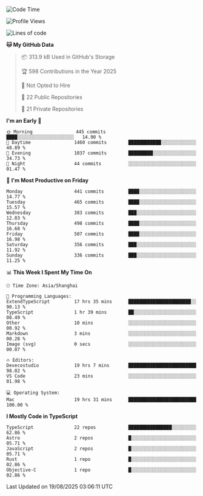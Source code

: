 <!--START_SECTION:waka-->
![Code Time](http://img.shields.io/badge/Code%20Time-3%2C981%20hrs%2027%20mins-blue)

![Profile Views](http://img.shields.io/badge/Profile%20Views-0-blue)

![Lines of code](https://img.shields.io/badge/From%20Hello%20World%20I%27ve%20Written-3.2%20million%20lines%20of%20code-blue)

**🐱 My GitHub Data** 

> 📦 313.9 kB Used in GitHub's Storage 
 > 
> 🏆 598 Contributions in the Year 2025
 > 
> 🚫 Not Opted to Hire
 > 
> 📜 22 Public Repositories 
 > 
> 🔑 21 Private Repositories 
 > 
**I'm an Early 🐤** 

```text
🌞 Morning                445 commits         ████░░░░░░░░░░░░░░░░░░░░░   14.90 % 
🌆 Daytime                1460 commits        ████████████░░░░░░░░░░░░░   48.89 % 
🌃 Evening                1037 commits        █████████░░░░░░░░░░░░░░░░   34.73 % 
🌙 Night                  44 commits          ░░░░░░░░░░░░░░░░░░░░░░░░░   01.47 % 
```
📅 **I'm Most Productive on Friday** 

```text
Monday                   441 commits         ████░░░░░░░░░░░░░░░░░░░░░   14.77 % 
Tuesday                  465 commits         ████░░░░░░░░░░░░░░░░░░░░░   15.57 % 
Wednesday                383 commits         ███░░░░░░░░░░░░░░░░░░░░░░   12.83 % 
Thursday                 498 commits         ████░░░░░░░░░░░░░░░░░░░░░   16.68 % 
Friday                   507 commits         ████░░░░░░░░░░░░░░░░░░░░░   16.98 % 
Saturday                 356 commits         ███░░░░░░░░░░░░░░░░░░░░░░   11.92 % 
Sunday                   336 commits         ███░░░░░░░░░░░░░░░░░░░░░░   11.25 % 
```


📊 **This Week I Spent My Time On** 

```text
🕑︎ Time Zone: Asia/Shanghai

💬 Programming Languages: 
ExtendTypeScript         17 hrs 35 mins      ███████████████████████░░   90.13 % 
TypeScript               1 hr 39 mins        ██░░░░░░░░░░░░░░░░░░░░░░░   08.49 % 
Other                    10 mins             ░░░░░░░░░░░░░░░░░░░░░░░░░   00.92 % 
Markdown                 3 mins              ░░░░░░░░░░░░░░░░░░░░░░░░░   00.28 % 
Image (svg)              0 secs              ░░░░░░░░░░░░░░░░░░░░░░░░░   00.07 % 

🔥 Editors: 
Devecostudio             19 hrs 7 mins       █████████████████████████   98.02 % 
VS Code                  23 mins             ░░░░░░░░░░░░░░░░░░░░░░░░░   01.98 % 

💻 Operating System: 
Mac                      19 hrs 31 mins      █████████████████████████   100.00 % 
```

**I Mostly Code in TypeScript** 

```text
TypeScript               22 repos            ████████████████░░░░░░░░░   62.86 % 
Astro                    2 repos             █░░░░░░░░░░░░░░░░░░░░░░░░   05.71 % 
JavaScript               2 repos             █░░░░░░░░░░░░░░░░░░░░░░░░   05.71 % 
Rust                     1 repo              █░░░░░░░░░░░░░░░░░░░░░░░░   02.86 % 
Objective-C              1 repo              █░░░░░░░░░░░░░░░░░░░░░░░░   02.86 % 
```




 Last Updated on 19/08/2025 03:06:11 UTC
<!--END_SECTION:waka-->
